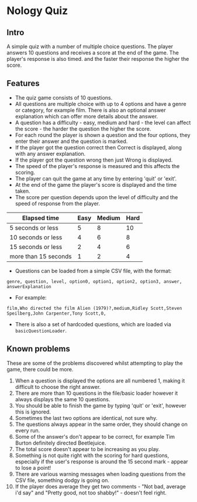 # Nology Quiz

## Intro

A simple quiz with a number of multiple choice questions. The player answers 10 questions and receives a score
at the end of the game. The player's response is also timed. and the faster their response the higher the score.  

## Features

+ The quiz game consists of 10 questions.
+ All questions are multiple choice with up to 4 options and have a genre or category, for example film. There is also 
an optional answer explanation which can offer more details about the answer.
+ A question has a difficulty - easy, medium and hard - the level can affect the score - the harder the question the
higher the score.
+ For each round the player is shown a question and the four options, they enter their answer and the question is marked.
+ If the player got the question correct then Correct is displayed, along with any answer explanation.
+ If the player got the question wrong then just Wrong is displayed.
+ The speed of the player's response is measured and this affects the scoring.
+ The player can quit the game at any time by entering 'quit' or 'exit'.
+ At the end of the game the player's score is displayed and the time taken.
+ The score per question depends upon the level of difficulty and the speed of response from the player.

| Elapsed time               | Easy | Medium | Hard |
|----------------------------| ---- | ----- | ----- |
| 5 seconds or less          | 5 | 8 | 10 |
| 10 seconds or less         | 4 | 6 | 8 |
| 15 seconds or less         | 2 | 4 | 6 |
| more than 15 seconds       | 1 | 2 | 4 |

+ Questions can be loaded from a simple CSV file, with the format:

`genre, question, level, option0, option1, option2, option3, answer, answerExplanation`

+ For example:

`film,Who directed the film Alien (1979)?,medium,Ridley Scott,Steven Speilberg,John Carpenter,Tony Scott,0,`

+ There is also a set of hardcoded questions, which are loaded via `basicQuestionLoader`.


## Known problems

These are some of the problems discovered whilst attempting to play the game, there could be more.

1. When a question is displayed the options are all numbered 1, making it difficult to choose the right answer.
2. There are more than 10 questions in the file/basic loader however it always displays the same 10 questions.
3. You should be able to finish the game by typing 'quit' or 'exit', however this is ignored.
4. Sometimes the last two options are identical, not sure why.
5. The questions always appear in the same order, they should change on every run.
6. Some of the answer's don't appear to be correct, for example Tim Burton definitely directed Beetlejuice.
7. The total score doesn't appear to be increasing as you play.
8. Something is not quite right with the scoring for hard questions, especially if the user's response is around the 15 second mark - appear to lose a point!
9. There are various warning messages when loading questions from the CSV file, something dodgy is going on.
10. If the player does average they get two comments - "Not bad, average i'd say" and "Pretty good, not too shabby!" - doesn't feel right.
